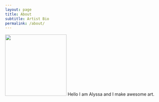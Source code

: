 ```yaml
---
layout: page
title: About
subtitle: Artist Bio
permalink: /about/
---
```


<img src="https://scontent-ord1-1.xx.fbcdn.net/hphotos-xpf1/v/t1.0-9/12565351_10153367905177285_796248480989878771_n.jpg?oh=0a51858b5e5ce01222dac1a9b96501fd&oe=57231281" height="200px" >
Hello I am Alyssa and I make awesome art.
